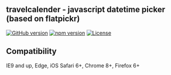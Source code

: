 ## travelcalender - javascript datetime picker (based on flatpickr)

[![GitHub version](https://badge.fury.io/gh/juniordev4life%2Ftravelcalender.svg)](https://badge.fury.io/gh/juniordev4life%2Ftravelcalender)
[![npm version](https://badge.fury.io/js/travelcalender.svg)](https://badge.fury.io/js/travelcalender)
[![License](https://img.shields.io/badge/license-MIT-blue.svg?style=plastic)](https://raw.githubusercontent.com/chmln/flatpickr/master/LICENSE.md)

## Compatibility
IE9 and up, Edge, iOS Safari 6+, Chrome 8+, Firefox 6+
